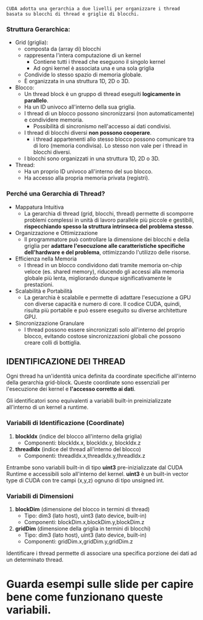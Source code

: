     CUDA adotta una gerarchia a due livelli per organizzare i thread basata su blocchi di thread e griglie di blocchi.

### Struttura Gerarchica:
- Grid (griglia):   
    - composta da (array di) blocchi
    - rappresenta l'intera computazione di un kernel
        - Contiene tutti i thread che eseguono il singolo kernel
        - Ad ogni kernel è associata una e una sola griglia
    - Condivide lo stesso spazio di memoria globale.
    - È organizzata in una struttura 1D, 2D o 3D.
- Blocco:
    - Un thread block è un gruppo di thread eseguiti __logicamente in parallelo__.
    - Ha un ID univoco all'interno della sua griglia.
    - I thread di un blocco possono sincronizzarsi (non automaticamente) e condividere memoria.
        - Possibilità di sincronismo nell'accesso ai dati condivisi.
    - I thread di blocchi diversi __non possono cooperare__.          
        - i thread appartenenti allo stesso blocco possono comunicare tra di loro (memoria condivisa). Lo stesso non vale per i thread in blocchi diversi.
    - I blocchi sono organizzati in una struttura 1D, 2D o 3D.
- Thread:
    - Ha un proprio ID univoco all'interno del suo blocco.
    - Ha accesso alla propria memoria privata (registri).

### Perché una Gerarchia di Thread?
- Mappatura Intuitiva
    - La gerarchia di thread (grid, blocchi, thread) permette di scomporre problemi complessi in unità di lavoro parallele più piccole e gestibili, __rispecchiando spesso la struttura intrinseca del problema stesso__.
- Organizzazione e Ottimizzazione
    - Il programmatore può controllare la dimensione dei blocchi e della griglia per __adattare l'esecuzione alle caratteristiche specifiche dell'hardware e del problema__, ottimizzando l'utilizzo delle risorse.
- Efficienza nella Memoria
    - I thread in un blocco condividono dati tramite memoria on-chip veloce (es. shared memory), riducendo gli accessi alla memoria globale più lenta, migliorando dunque significativamente le prestazioni.
- Scalabilità e Portabilità
    - La gerarchia è scalabile e permette di adattare l'esecuzione a GPU con diverse capacità e numero di core. Il codice CUDA, quindi, risulta più portabile e può essere eseguito su diverse architetture GPU.
- Sincronizzazione Granulare
    - I thread possono essere sincronizzati solo all'interno del proprio blocco, evitando costose sincronizzazioni globali che possono creare colli di bottiglia.

## IDENTIFICAZIONE DEI THREAD
Ogni thread ha un'identità unica definita da coordinate specifiche all'interno della gerarchia grid-block. Queste coordinate sono essenziali per l'esecuzione dei kernel e __l'accesso corretto ai dati__.

Gli identificatori sono equivalenti a variabili built-in preinizializzate all'interno di un kernel a runtime. 

### Variabili di Identificazione (Coordinate)
1. __blockIdx__ (indice del blocco all'interno della griglia)
    - Componenti: blockIdx.x, blockIdx.y, blockIdx.z
2. __threadIdx__ (indice del thread all'interno del blocco)
    - Componenti: threadIdx.x,threadIdx.y,threadIdx.z

Entrambe sono variabili built-in di tipo __uint3__ pre-inizializzate dal CUDA Runtime e accessibili solo all'interno del kernel. __uint3__ è un built-in vector type di CUDA con tre campi (x,y,z) ognuno di tipo unsigned int.

### Variabili di Dimensioni
1. __blockDim__ (dimensione del blocco in termini di thread)
    - Tipo: dim3 (lato host), uint3 (lato device, built-in)
    - Componenti: blockDim.x,blockDim.y,blockDim.z
2. __gridDim__ (dimensione della griglia in termini di blocchi)
    - Tipo: dim3 (lato host), uint3 (lato device, built-in)
    - Componenti: gridDim.x,gridDim.y,gridDim.z

Identificare i thread permette di associare una specifica porzione dei dati ad un determinato thread. 

# Guarda esempi sulle slide per capire bene come funzionano queste variabili. 